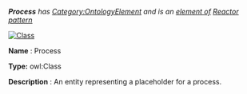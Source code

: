___Process__ 
 has
 [Category:OntologyElement](../../Category/OntologyElement "Category:OntologyElement") 
 and is an
 [element of](../../Property/ElementOf "Property:ElementOf") 
[Reactor pattern](../../Submissions/Reactor_pattern "Submissions:Reactor pattern")_




  





[![Class](../../images/thumb/2/27/Class.gif/45px-Class.gif)](../../Image/Class.gif "Class")


__Name__ 
 : Process
 



__Type:__ 
 owl:Class
 



__Description__ 
 : An entity representing a placeholder for a process.